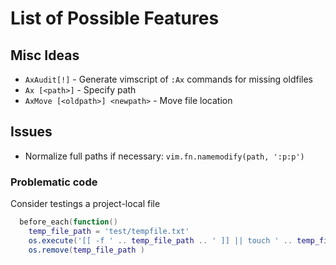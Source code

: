 # List of Possible Features

## Misc Ideas

* `AxAudit[!]` - Generate vimscript of `:Ax` commands for missing oldfiles
* `Ax [<path>]` - Specify path
* `AxMove [<oldpath>] <newpath>` - Move file location

## Issues

* Normalize full paths if necessary: `vim.fn.namemodify(path, ':p:p')`

### Problematic code

Consider testings a project-local file

```lua
  before_each(function()
    temp_file_path = 'test/tempfile.txt'
    os.execute('[[ -f ' .. temp_file_path .. ' ]] || touch ' .. temp_file_path)
    os.remove(temp_file_path )
```
